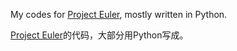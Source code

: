 My codes for [Project Euler](http://projecteuler.net/), mostly written in Python.

[Project Euler](http://projecteuler.net/)的代码，大部分用Python写成。
